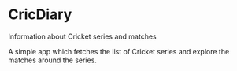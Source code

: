 # CricDiary
Information about Cricket series and matches

A simple app which fetches the list of Cricket series and explore the matches around the series. 
